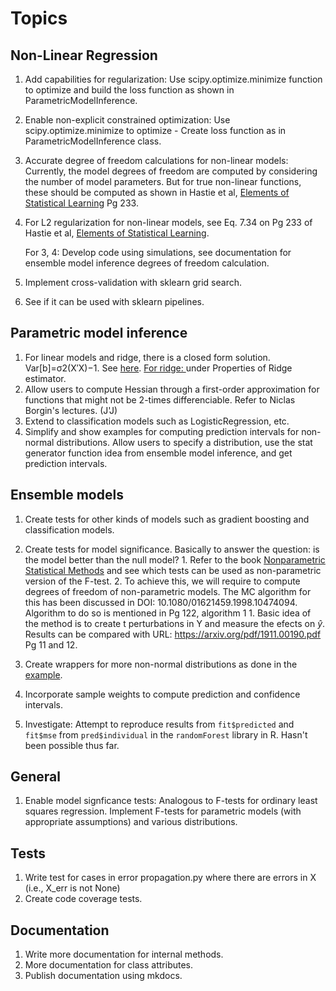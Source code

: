 Topics
========

## Non-Linear Regression

1. Add capabilities for regularization: Use scipy.optimize.minimize function to optimize and build the loss function as shown in ParametricModelInference.
2. Enable non-explicit constrained optimization: Use scipy.optimize.minimize to optimize - Create loss function as in ParametricModelInference class.
3. Accurate degree of freedom calculations for non-linear models: Currently, the model degrees of freedom are computed by considering the number of model parameters. But for true non-linear functions, these should be computed as shown in Hastie et al, [Elements of Statistical Learning](https://hastie.su.domains/ElemStatLearn/) Pg 233. 
4. For L2 regularization for non-linear models, see Eq. 7.34 on Pg 233 of Hastie et al, [Elements of Statistical Learning](https://hastie.su.domains/ElemStatLearn/).  

    For 3, 4: Develop code using simulations, see documentation for ensemble model inference degrees of freedom calculation.

5. Implement cross-validation with sklearn grid search. 
6. See if it can be used with sklearn pipelines.

## Parametric model inference

1. For linear models and ridge, there is a closed form
    solution. Var[b]=σ2(X′X)−1. See [here](https://stats.stackexchange.com/questions/68151/how-to-derive-variance-covariance-matrix-of-coefficients-in-linear-regression).
    [For ridge: ](https://online.stat.psu.edu/stat857/node/155/)under Properties of Ridge estimator.
2. Allow users to compute Hessian through a first-order approximation for
    functions that might not be 2-times differenciable. Refer to Niclas Borgin's lectures.
    (J'J)
3. Extend to classification models such as LogisticRegression, etc.
4. Simplify and show examples for computing prediction intervals for non-normal distributions. Allow users to specify a distribution, use the stat generator function idea from ensemble model inference, and get prediction intervals.


## Ensemble models
1. Create tests for other kinds of models such as gradient boosting and classification models.
2. Create tests for model significance. Basically to answer the question: is the model better than the null model? 
        1. Refer to the book [Nonparametric Statistical Methods](https://www.wiley.com/en-us/Nonparametric+Statistical+Methods,+3rd+Edition-p-9780470387375) and see which tests can be used as non-parametric version of the F-test. 
        2. To achieve this, we will require to compute degrees of freedom of non-parametric models. The MC algorithm for 
        this has been discussed in DOI: 10.1080/01621459.1998.10474094. 
        Algorithm to do so is mentioned in Pg 122, algorithm 1
            1. Basic idea of the method is to create t perturbations in Y and measure the efects on $\hat{y}$. 
        Results can be compared with URL: https://arxiv.org/pdf/1911.00190.pdf Pg 11 and 12. 

4. Create wrappers for more non-normal distributions as done in the [example](../examples/random_forest_non-normal_distribution.py).
5. Incorporate sample weights to compute prediction and confidence intervals.
6. Investigate: Attempt to reproduce results from `fit$predicted` and `fit$mse` from `pred$individual` in the `randomForest` library in R. Hasn't been possible thus far.


## General
1. Enable model signficance tests: 
    Analogous to F-tests for ordinary least squares regression. Implement F-tests for parametric models (with appropriate assumptions) and various distributions.

## Tests
1. Write test for cases in error propagation.py where there are errors in X (i.e., X_err is not None)
2. Create code coverage tests.

## Documentation
1. Write more documentation for internal methods.
2. More documentation for class attributes.
3. Publish documentation using mkdocs.